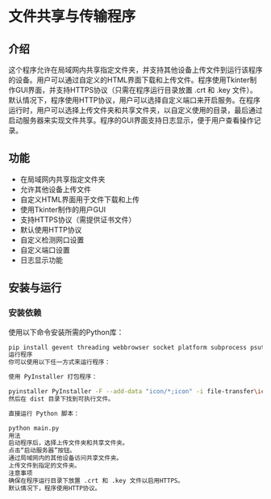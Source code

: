 # 文件共享与传输程序

## 介绍

这个程序允许在局域网内共享指定文件夹，并支持其他设备上传文件到运行该程序的设备。用户可以通过自定义的HTML界面下载和上传文件。程序使用Tkinter制作GUI界面，并支持HTTPS协议（只需在程序运行目录放置 .crt 和 .key 文件）。默认情况下，程序使用HTTP协议，用户可以选择自定义端口来开启服务。在程序运行时，用户可以选择上传文件夹和共享文件夹，以自定义使用的目录，最后通过启动服务器来实现文件共享。程序的GUI界面支持日志显示，便于用户查看操作记录。

## 功能

- 在局域网内共享指定文件夹
- 允许其他设备上传文件
- 自定义HTML界面用于文件下载和上传
- 使用Tkinter制作的用户GUI
- 支持HTTPS协议（需提供证书文件）
- 默认使用HTTP协议
- 自定义检测网口设置
- 自定义端口设置
- 日志显示功能

## 安装与运行

### 安装依赖

使用以下命令安装所需的Python库：

```bash
pip install gevent threading webbrowser socket platform subprocess psutil flask pillow json
运行程序
你可以使用以下任一方式来运行程序：

使用 PyInstaller 打包程序：

pyinstaller PyInstaller -F --add-data "icon/*;icon" -i file-transfer\icon\icon.jpg main.py
然后在 dist 目录下找到可执行文件。

直接运行 Python 脚本：

python main.py
用法
启动程序后，选择上传文件夹和共享文件夹。
点击“启动服务器”按钮。
通过局域网内的其他设备访问共享文件夹。
上传文件到指定的文件夹。
注意事项
确保在程序运行目录下放置 .crt 和 .key 文件以启用HTTPS。
默认情况下，程序使用HTTP协议。
